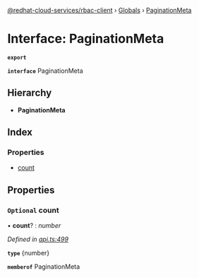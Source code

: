 [@redhat-cloud-services/rbac-client](../README.md) › [Globals](../globals.md) › [PaginationMeta](paginationmeta.md)

# Interface: PaginationMeta

**`export`** 

**`interface`** PaginationMeta

## Hierarchy

* **PaginationMeta**

## Index

### Properties

* [count](paginationmeta.md#optional-count)

## Properties

### `Optional` count

• **count**? : *number*

*Defined in [api.ts:499](https://github.com/RedHatInsights/javascript-clients/blob/master/packages/rbac/api.ts#L499)*

**`type`** {number}

**`memberof`** PaginationMeta

